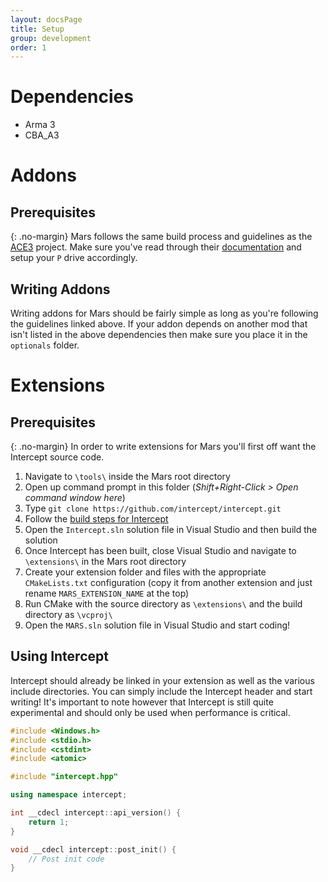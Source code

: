 ```yaml
---
layout: docsPage
title: Setup
group: development
order: 1
---
```


# Dependencies
* Arma 3
* CBA_A3

# Addons

## Prerequisites
{: .no-margin}
Mars follows the same build process and guidelines as the [ACE3](http://ace3mod.com/) project. Make sure you've read through their [documentation](http://ace3mod.com/wiki/development/) and setup your `P` drive accordingly.

## Writing Addons
Writing addons for Mars should be fairly simple as long as you're following the guidelines linked above. If your addon depends on another mod that isn't listed in the above dependencies then make sure you place it in the `optionals` folder.

# Extensions

## Prerequisites
{: .no-margin}
In order to write extensions for Mars you'll first off want the Intercept source code.

1. Navigate to `\tools\` inside the Mars root directory
2. Open up command prompt in this folder (*Shift+Right-Click > Open command window here*)
3. Type `git clone https://github.com/intercept/intercept.git`
4. Follow the [build steps for Intercept](https://github.com/intercept/intercept/wiki/Building-and-installing-Intercept-from-source#build-intercept-core-project-windows)
5. Open the `Intercept.sln` solution file in Visual Studio and then build the solution
6. Once Intercept has been built, close Visual Studio and navigate to `\extensions\` in the Mars root directory
7. Create your extension folder and files with the appropriate `CMakeLists.txt` configuration (copy it from another extension and just rename `MARS_EXTENSION_NAME` at the top)
8. Run CMake with the source directory as `\extensions\` and the build directory as `\vcproj\`
9. Open the `MARS.sln` solution file in Visual Studio and start coding!

## Using Intercept
Intercept should already be linked in your extension as well as the various include directories. You can simply include the Intercept header and start writing! It's important to note however that Intercept is still quite experimental and should only be used when performance is critical.

```c++
#include <Windows.h>
#include <stdio.h>
#include <cstdint>
#include <atomic>

#include "intercept.hpp"

using namespace intercept;

int __cdecl intercept::api_version() {
    return 1;
}

void __cdecl intercept::post_init() {
    // Post init code
}
```
